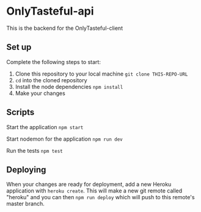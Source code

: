 # OnlyTasteful-api

This is the backend for the OnlyTasteful-client

## Set up

Complete the following steps to start:

1. Clone this repository to your local machine `git clone THIS-REPO-URL`
2. `cd` into the cloned repository
3. Install the node dependencies `npm install`
4. Make your changes

## Scripts

Start the application `npm start`

Start nodemon for the application `npm run dev`

Run the tests `npm test`

## Deploying

When your changes are ready for deployment, add a new Heroku application with `heroku create`. This will make a new git remote called "heroku" and you can then `npm run deploy` which will push to this remote's master branch.